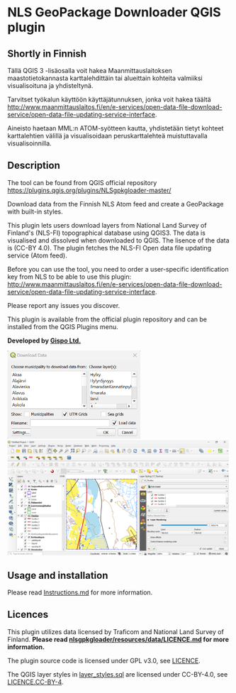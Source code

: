 # NLS GeoPackage Downloader QGIS plugin

## Shortly in Finnish

Tällä QGIS 3 -lisäosalla voit hakea Maanmittauslaitoksen maastotietokannasta karttalehdittäin tai alueittain kohteita valmiiksi visualisoituna ja yhdisteltynä.

Tarvitset työkalun käyttöön käyttäjätunnuksen, jonka voit hakea täältä <http://www.maanmittauslaitos.fi/en/e-services/open-data-file-download-service/open-data-file-updating-service-interface>.

Aineisto haetaan MML:n ATOM-syötteen kautta, yhdistetään tietyt kohteet karttalehtien välillä ja visualisoidaan peruskarttalehteä muistuttavalla visualisoinnilla.

## Description

The tool can be found from QGIS official repository <https://plugins.qgis.org/plugins/NLSgpkgloader-master/>

Download data from the Finnish NLS Atom feed and create a GeoPackage with built-in styles.

This plugin lets users download layers from National Land Survey of Finland's (NLS-FI) topographical database using QGIS3. The data is visualised and dissolved when downloaded to QGIS. The lisence of the data is (CC-BY 4.0). The plugin fetches the NLS-FI Open data file updating service (Atom feed).

Before you can use the tool, you need to order a user-specific identification key from NLS to be able to use this plugin: <http://www.maanmittauslaitos.fi/en/e-services/open-data-file-download-service/open-data-file-updating-service-interface>.

Please report any issues you discover.

This plugin is available from the official plugin repository and can be installed from the QGIS Plugins menu.

**Developed by [Gispo Ltd.](https://www.gispo.fi)**

<img width="300" alt="Download data dialog" src="documentation/download_data.png">

<img width="500" alt="Project view" src="documentation/project.png">

## Usage and installation

Please read [Instructions.md](documentation/instructions.md) for more information.

## Licences

This plugin utilizes data licensed by Traficom and National Land Survey of Finland. **Please read [nlsgpkgloader/resources/data/LICENCE.md](nlsgpkgloader/resources/data/LICENCE.md) for more information.**

The plugin source code is licensed under GPL v3.0, see [LICENCE](LICENCE).

The QGIS layer styles in [layer_styles.sql](nlsgpkgloader/resources/data/layer_styles.sql) are licensed under CC-BY-4.0, see [LICENCE.CC-BY-4](LICENCE.CC-BY-4).
